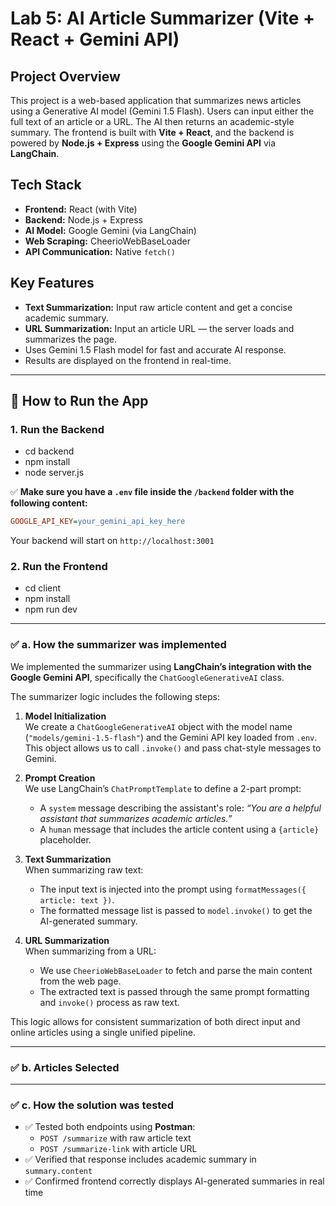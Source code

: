 # Lab 5: AI Article Summarizer (Vite + React + Gemini API)

## Project Overview

This project is a web-based application that summarizes news articles using a Generative AI model (Gemini 1.5 Flash). Users can input either the full text of an article or a URL. The AI then returns an academic-style summary. The frontend is built with **Vite + React**, and the backend is powered by **Node.js + Express** using the **Google Gemini API** via **LangChain**.

## Tech Stack

- **Frontend:** React (with Vite)
- **Backend:** Node.js + Express
- **AI Model:** Google Gemini (via LangChain)
- **Web Scraping:** CheerioWebBaseLoader
- **API Communication:** Native `fetch()`

## Key Features

- **Text Summarization:** Input raw article content and get a concise academic summary.
- **URL Summarization:** Input an article URL — the server loads and summarizes the page.
- Uses Gemini 1.5 Flash model for fast and accurate AI response.
- Results are displayed on the frontend in real-time.

---

## 🚀 How to Run the App

### 1. Run the Backend

- cd backend
- npm install
- node server.js

✅ **Make sure you have a `.env` file inside the `/backend` folder with the following content:**

```ini
GOOGLE_API_KEY=your_gemini_api_key_here
```

Your backend will start on `http://localhost:3001`

### 2. Run the Frontend

- cd client
- npm install
- npm run dev

---

### ✅ a. How the summarizer was implemented

We implemented the summarizer using **LangChain’s integration with the Google Gemini API**, specifically the `ChatGoogleGenerativeAI` class.

The summarizer logic includes the following steps:

1. **Model Initialization**  
   We create a `ChatGoogleGenerativeAI` object with the model name (`"models/gemini-1.5-flash"`) and the Gemini API key loaded from `.env`.  
   This object allows us to call `.invoke()` and pass chat-style messages to Gemini.

2. **Prompt Creation**  
   We use LangChain’s `ChatPromptTemplate` to define a 2-part prompt:

   - A `system` message describing the assistant's role: _“You are a helpful assistant that summarizes academic articles.”_
   - A `human` message that includes the article content using a `{article}` placeholder.

3. **Text Summarization**  
   When summarizing raw text:

   - The input text is injected into the prompt using `formatMessages({ article: text })`.
   - The formatted message list is passed to `model.invoke()` to get the AI-generated summary.

4. **URL Summarization**  
   When summarizing from a URL:
   - We use `CheerioWebBaseLoader` to fetch and parse the main content from the web page.
   - The extracted text is passed through the same prompt formatting and `invoke()` process as raw text.

This logic allows for consistent summarization of both direct input and online articles using a single unified pipeline.

---

### ✅ b. Articles Selected

---

### ✅ c. How the solution was tested

- ✅ Tested both endpoints using **Postman**:
  - `POST /summarize` with raw article text
  - `POST /summarize-link` with article URL
- ✅ Verified that response includes academic summary in `summary.content`
- ✅ Confirmed frontend correctly displays AI-generated summaries in real time
